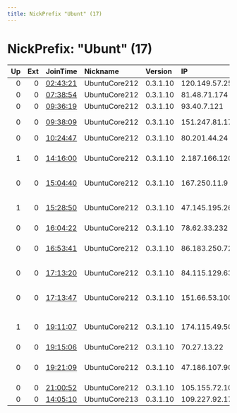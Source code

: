 ```yaml
---
title: NickPrefix "Ubunt" (17)
---
```


# NickPrefix: "Ubunt" (17)

|   Up |   Ext | JoinTime                                                                                            | Nickname      | Version   | IP             | AS                                       | CC   |   ORp |   Dirp | OS    | Contact   |   eFamMembers |
|-----:|------:|:----------------------------------------------------------------------------------------------------|:--------------|:----------|:---------------|:-----------------------------------------|:-----|------:|-------:|:------|:----------|--------------:|
|    0 |     0 | [02:43:21](https://metrics.torproject.org/rs.html#details/0C81AC75DC72CEA49026059024BAE07066E9D2BE) | UbuntuCore212 | 0.3.1.10  | 120.149.57.252 | Telstra Pty Ltd                          | au   | 40367 |      0 | Linux | None      |             1 |
|    0 |     0 | [07:38:54](https://metrics.torproject.org/rs.html#details/742F95C581A8D394767B7653FB81D83700FC577B) | UbuntuCore212 | 0.3.1.10  | 81.48.71.174   | Orange                                   | fr   | 34945 |      0 | Linux | None      |             1 |
|    0 |     0 | [09:36:19](https://metrics.torproject.org/rs.html#details/9D8E18B140D190C5C6351AAFD5267B74F3BA2BBC) | UbuntuCore212 | 0.3.1.10  | 93.40.7.121    | Fastweb                                  | it   | 34801 |      0 | Linux | None      |             1 |
|    0 |     0 | [09:38:09](https://metrics.torproject.org/rs.html#details/483D7B6EC92D4B404EE73470771234F9300071DD) | UbuntuCore212 | 0.3.1.10  | 151.247.81.178 | Aria Shatel Company Ltd                  | ir   | 44089 |      0 | Linux | None      |             1 |
|    0 |     0 | [10:24:47](https://metrics.torproject.org/rs.html#details/6D7F5C63D7AEFA4B40B94385CF3DFC4749DECDC5) | UbuntuCore212 | 0.3.1.10  | 80.201.44.24   | Proximus NV                              | be   | 41039 |      0 | Linux | None      |             1 |
|    1 |     0 | [14:16:00](https://metrics.torproject.org/rs.html#details/8FF8686DF5903A41EE79161FF3642F9BB85C7B3E) | UbuntuCore212 | 0.3.1.10  | 2.187.166.120  | Telecommunication Infrastructure Company | ir   | 46187 |      0 | Linux | None      |             1 |
|    0 |     0 | [15:04:40](https://metrics.torproject.org/rs.html#details/E94FA1193CE6CE5811EEBDF86C3CB966D56A897C) | UbuntuCore212 | 0.3.1.10  | 167.250.11.9   | Click Tecnologia e Telecomunicau00E7u0   | br   | 35161 |      0 | Linux | None      |             1 |
|    1 |     0 | [15:28:50](https://metrics.torproject.org/rs.html#details/089526DADB465D64C71508F1CF3B94EF02315065) | UbuntuCore212 | 0.3.1.10  | 47.145.195.26  | Frontier Communications of America, Inc. | us   | 38265 |      0 | Linux | None      |             1 |
|    0 |     0 | [16:04:22](https://metrics.torproject.org/rs.html#details/CB038F5199D9B273C5BFB464B0B15B2C03C1ABCE) | UbuntuCore212 | 0.3.1.10  | 78.62.33.232   | Telia Lietuva, AB                        | lt   | 45265 |      0 | Linux | None      |             1 |
|    0 |     0 | [16:53:41](https://metrics.torproject.org/rs.html#details/7D056AD0F3805ACE8C02F934EA2BFF8CE281B90B) | UbuntuCore212 | 0.3.1.10  | 86.183.250.72  | British Telecommunications PLC           | gb   | 45295 |      0 | Linux | None      |             1 |
|    0 |     0 | [17:13:20](https://metrics.torproject.org/rs.html#details/33A9B5B31F1BDCDE30C6769A31DB7F238D55D5DE) | UbuntuCore212 | 0.3.1.10  | 84.115.129.63  | Liberty Global Operations B.V.           | at   | 45623 |      0 | Linux | None      |             1 |
|    0 |     0 | [17:13:47](https://metrics.torproject.org/rs.html#details/C117DD42E328FE81E3775EC9FEC69E0212BC4B35) | UbuntuCore212 | 0.3.1.10  | 151.66.53.100  | Wind Telecomunicazioni SpA               | it   | 43011 |      0 | Linux | None      |             1 |
|    1 |     0 | [19:11:07](https://metrics.torproject.org/rs.html#details/ED8F970647CF97456EF9398CAB1D384F11EB1CFE) | UbuntuCore212 | 0.3.1.10  | 174.115.49.50  | Rogers Communications Canada Inc.        | ca   | 33677 |      0 | Linux | None      |             1 |
|    0 |     0 | [19:15:06](https://metrics.torproject.org/rs.html#details/69592435637FC84994E6DD8D1D169D026DC770AD) | UbuntuCore212 | 0.3.1.10  | 70.27.13.22    | Bell Canada                              | ca   | 41383 |      0 | Linux | None      |             1 |
|    0 |     0 | [19:21:09](https://metrics.torproject.org/rs.html#details/DD771971F204952340E9D0766B8BD365967844E7) | UbuntuCore212 | 0.3.1.10  | 47.186.107.90  | Frontier Communications of America, Inc. | us   | 35441 |      0 | Linux | None      |             1 |
|    0 |     0 | [21:00:52](https://metrics.torproject.org/rs.html#details/84CF94F61099615FBD12E29F571E2483DEAD83B5) | UbuntuCore212 | 0.3.1.10  | 105.155.72.10  | MT-MPLS                                  | ma   | 36613 |      0 | Linux | None      |             1 |
|    0 |     0 | [14:05:10](https://metrics.torproject.org/rs.html#details/A785C7F91BAC071E05FDDE4FAB77B6C8EFA69244) | UbuntuCore213 | 0.3.1.10  | 109.227.92.170 | LLC McLaut-Invest                        | ua   | 34665 |      0 | Linux | None      |             1 |
